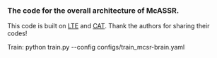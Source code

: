### The code for the overall architecture of McASSR.

This code is built on  [LTE](https://github.com/jaewon-lee-b/lte) and [CAT](https://github.com/zhengchen1999/CAT). Thank the authors for sharing their codes!

Train: python train.py --config configs/train_mcsr-brain.yaml
